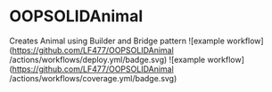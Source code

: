 # OOPSOLIDAnimal
Creates Animal using Builder and Bridge pattern
![example workflow](https://github.com/LF477/OOPSOLIDAnimal /actions/workflows/deploy.yml/badge.svg)
![example workflow](https://github.com/LF477/OOPSOLIDAnimal /actions/workflows/coverage.yml/badge.svg)
